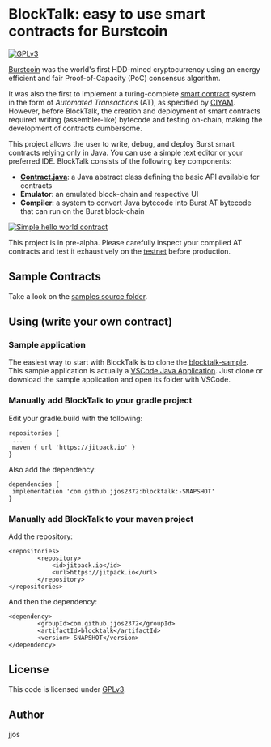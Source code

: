 # BlockTalk: easy to use smart contracts for Burstcoin
[![GPLv3](https://img.shields.io/badge/license-GPLv3-blue.svg)](LICENSE)

[Burstcoin](https://www.burst-coin.org/) was the world's first HDD-mined
cryptocurrency using an energy efficient
and fair Proof-of-Capacity (PoC) consensus algorithm.

It was also the first to implement a turing-complete [smart contract](https://www.burst-coin.org/smart-contracts)
system in the form of *Automated Transactions* (AT), as specified by [CIYAM](http://ciyam.org/at/).
However, before BlockTalk, the creation and deployment of smart contracts required writing
(assembler-like) bytecode and testing on-chain, making the development of contracts cumbersome.

This project allows the user to write, debug, and deploy Burst smart contracts relying only in Java.
You can use a simple text editor or your preferred IDE.
BlockTalk consists of the following key components:
 - **[Contract.java](src/main/java/bt/Contract.java)**: a Java abstract class defining the basic API available for contracts
 - **Emulator**: an emulated block-chain and respective UI
 - **Compiler**: a system to convert Java bytecode into Burst AT bytecode that can run on the Burst block-chain 

[![Simple hello world contract](http://img.youtube.com/vi/z06nThjLTQ0/0.jpg)](https://www.youtube.com/watch?v=z06nThjLTQ0 "BlockTalk hello world")

This project is in pre-alpha. Please carefully inspect your compiled AT contracts and
test it exhaustively on the [testnet](https://burstwiki.org/wiki/Testnet) before production.


## Sample Contracts
Take a look on the [samples source folder](src/main/java/bt/sample/).

## Using (write your own contract)

### Sample application
The easiest way to start with BlockTalk is to clone the [blocktalk-sample](https://github.com/jjos2372/blocktalk-sample).
This sample application is actually a [VSCode Java Application](https://code.visualstudio.com/docs/languages/java).
Just clone or download the sample application and open its folder with VSCode.

### Manually add BlockTalk to your gradle project
Edit your gradle.build with the following:
```
repositories {
 ...
 maven { url 'https://jitpack.io' }
}
```
Also add the dependency:
```
dependencies {
 implementation 'com.github.jjos2372:blocktalk:-SNAPSHOT'
}
```

### Manually add BlockTalk to your maven project
Add the repository:
```
<repositories>
		<repository>
		    <id>jitpack.io</id>
		    <url>https://jitpack.io</url>
		</repository>
</repositories>
```
And then the dependency:
```
<dependency>
	    <groupId>com.github.jjos2372</groupId>
	    <artifactId>blocktalk</artifactId>
	    <version>-SNAPSHOT</version>
</dependency>
```

## License

This code is licensed under [GPLv3](LICENSE).

## Author

jjos
